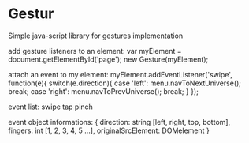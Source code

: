 Gestur
======

Simple java-script library for gestures implementation


add gesture listeners to an element:
var myElement = document.getElementById('page');
new Gesture(myElement);

attach an event to my element:
myElement.addEventListener('swipe', function(e){
    switch(e.direction){
        case 'left':
            menu.navToNextUniverse();
            break;
        case 'right':
            menu.navToPrevUniverse();
            break;
    }
});

event list:
swipe
tap
pinch

event object informations:
{
    direction: string [left, right, top, bottom],
    fingers: int [1, 2, 3, 4, 5 ...],
    originalSrcElement: DOMelement
}
